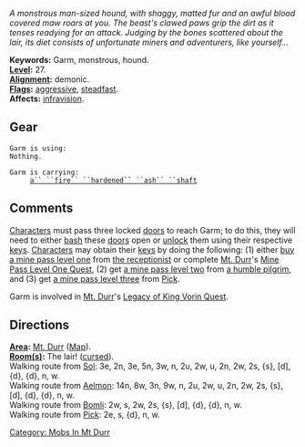 *A monstrous man-sized hound, with shaggy, matted fur and an awful blood
covered maw roars at you. The beast's clawed paws grip the dirt as it
tenses readying for an attack. Judging by the bones scattered about the
lair, its diet consists of unfortunate miners and adventurers, like
yourself...*

**Keywords:** Garm, monstrous, hound.  
**[Level](Level.md "wikilink"):** 27.  
**[Alignment](Alignment.md "wikilink"):** demonic.  
**[Flags](:Category:_Mob_Types.md "wikilink"):**
[aggressive](Aggressive_Mobs.md "wikilink"),
[steadfast](Sentinel_Mobs.md "wikilink").  
**Affects:** [infravision](Infravision.md "wikilink").  

## Gear

`Garm is using:`  
`Nothing.`

`Garm is carrying:`  
`     `[`a`` ``fire`` ``hardened`` ``ash`` ``shaft`](Fire_Hardened_Ash_Shaft.md "wikilink")

## Comments

[Characters](:Category:_Characters.md "wikilink") must pass three locked
[doors](:Category:_Doors.md "wikilink") to reach Garm; to do this, they
will need to either [bash](Bashdoor.md "wikilink") these
[doors](:Category:_Doors.md "wikilink") open or
[unlock](Unlock.md "wikilink") them using their respective
[keys](:Category:_Keys.md "wikilink").
[Characters](:Category:_Characters.md "wikilink") may obtain their
[keys](:Category:_Keys.md "wikilink") by doing the following: (1) either
[buy](Buy.md "wikilink") [a mine pass level
one](Mine_Pass_Level_One.md "wikilink") from [the
receptionist](Receptionist.md "wikilink") or complete [Mt.
Durr](:Category:_Mt_Durr.md "wikilink")'s [Mine Pass Level One
Quest](Mine_Pass_Level_One_Quest.md "wikilink"), (2) get [a mine pass
level two](Mine_Pass_Level_Two.md "wikilink") from [a humble
pilgrim](Humble_Pilgrim.md "wikilink"), and (3) get [a mine pass level
three](Mine_Pass_Level_Three.md "wikilink") from
[Pick](Pick_(mob).md "wikilink").

Garm is involved in [Mt. Durr](:Category:_Mt_Durr.md "wikilink")'s
[Legacy of King Vorin Quest](Legacy_Of_King_Vorin_Quest.md "wikilink").

## Directions

**[Area](:Category:_Areas.md "wikilink"):** [Mt.
Durr](:Category:_Mt_Durr.md "wikilink")
([Map](Mt_Durr_Map.md "wikilink")).  
**[Room(s)](:Category:_Rooms.md "wikilink"):** The lair!
([cursed](Cursed_Rooms.md "wikilink")).  
Walking route from [Sol](Sol.md "wikilink"): 3e, 2n, 3e, 5n, 3w, n, 2u,
2w, u, 2n, 2w, 2s, {s}, \[d\], {d}, {d}, n, w.  
Walking route from [Aelmon](Aelmon.md "wikilink"): 14n, 8w, 3n, 9w, n,
2u, 2w, u, 2n, 2w, 2s, {s}, \[d\], {d}, {d}, n, w.  
Walking route from [Bomli](Bomli.md "wikilink"): 2w, s, 2w, 2s, {s},
\[d\], {d}, {d}, n, w.  
Walking route from [Pick](Pick_(mob).md "wikilink"): 2e, s, {d}, n, w.  

[Category: Mobs In Mt Durr](Category:_Mobs_In_Mt_Durr "wikilink")
